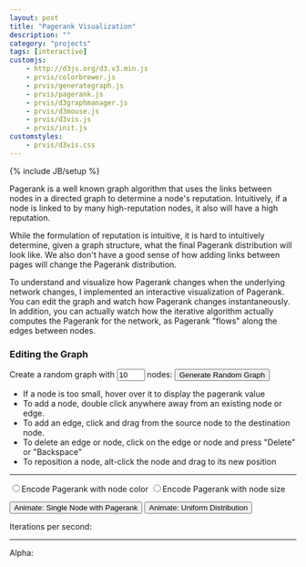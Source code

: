 ```yaml
---
layout: post
title: "Pagerank Visualization"
description: ""
category: "projects"
tags: [interactive]
customjs:
    - http://d3js.org/d3.v3.min.js
    - prvis/colorbrewer.js
    - prvis/generategraph.js
    - prvis/pagerank.js
    - prvis/d3graphmanager.js
    - prvis/d3mouse.js
    - prvis/d3vis.js
    - prvis/init.js
customstyles:
    - prvis/d3vis.css
---
```

{% include JB/setup %}

Pagerank is a well known graph algorithm that uses the links between nodes
in a directed graph to determine a node's reputation. Intuitively, if a node
is linked to by many high-reputation nodes, it also will have a high reputation.

While the formulation of reputation is intuitive, it is hard to intuitively
determine, given a graph structure, what the final Pagerank distribution will
look like. We also don't have a good sense of how adding links between pages
will change the Pagerank distribution.

To understand and visualize how Pagerank changes when the underlying network changes,
I implemented an interactive visualization of Pagerank. You can edit the graph and
watch how Pagerank changes instantaneously. In addition, you can actually watch
how the iterative algorithm actually computes the Pagerank for the network, as 
Pagerank "flows" along the edges between nodes.

### Editing the Graph ###

Create a random graph with <input id='numnodes' size='3' maxlength='4' value='10'> nodes:
<button id='generate' type="button" class="btn btn-default">Generate Random Graph</button>
<ul>
    <!--<li>The graph will automatically resize and update pagerank values when you update it.</li>-->
    <li>If a node is too small, hover over it to display the pagerank value</li>
    <li>To add a node, double click anywhere away from an existing node or edge.</li>
    <li>To add an edge, click and drag from the source node to the destination node.</li>
    <li>To delete an edge or node, click on the edge or node and press "Delete" or "Backspace"</li>
    <li>To reposition a node, alt-click the node and drag to its new position</li>
</ul>
<hr>

<div class='btn-group' data-toggle='buttons' id='animatetypes'>
<label class='btn btn-primary'>
    <input type='radio' name='animatetype' id='animatetypecolor' value='color'>Encode Pagerank with node color</label>
    </label>
<label class='btn btn-primary active'>
    <input type='radio' name='animatetype' id='animatetypesize' value='size'>Encode Pagerank with node size</label>
</div>

<button id='animate' type="button" class="btn btn-default">     Animate: Single Node with Pagerank</button>
<button id='equalanimate' type="button" class="btn btn-default">Animate: Uniform Distribution</button>

<div id='graph' width='100%'>
</div>

Iterations per second: <span id='intervaltext'></span>

<div id='intervalslider'></div>
<hr>
Alpha: <span id='alphatext'></span>

<div id='alphaslider'></div>
